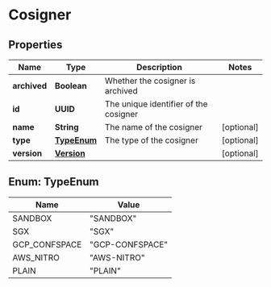 

# Cosigner


## Properties

| Name | Type | Description | Notes |
|------------ | ------------- | ------------- | -------------|
|**archived** | **Boolean** | Whether the cosigner is archived |  |
|**id** | **UUID** | The unique identifier of the cosigner |  |
|**name** | **String** | The name of the cosigner |  [optional] |
|**type** | [**TypeEnum**](#TypeEnum) | The type of the cosigner |  [optional] |
|**version** | [**Version**](Version.md) |  |  [optional] |



## Enum: TypeEnum

| Name | Value |
|---- | -----|
| SANDBOX | &quot;SANDBOX&quot; |
| SGX | &quot;SGX&quot; |
| GCP_CONFSPACE | &quot;GCP-CONFSPACE&quot; |
| AWS_NITRO | &quot;AWS-NITRO&quot; |
| PLAIN | &quot;PLAIN&quot; |



